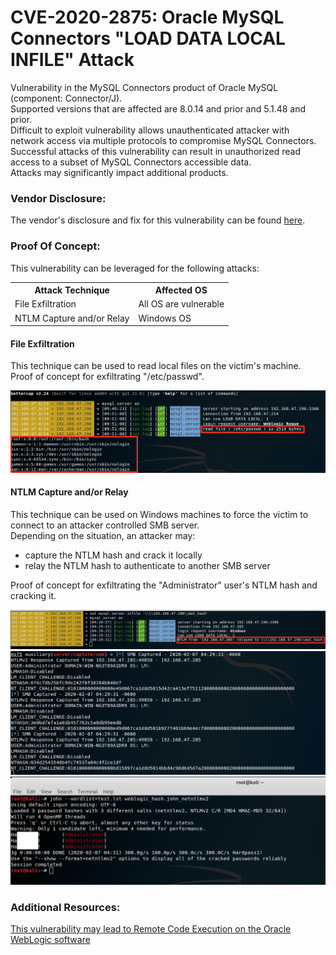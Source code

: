 # CVE-2020-2875: Oracle MySQL Connectors "LOAD DATA LOCAL INFILE" Attack 

Vulnerability in the MySQL Connectors product of Oracle MySQL (component: Connector/J). 
<br/>
Supported versions that are affected are 8.0.14 and prior and 5.1.48 and prior.
<br/>
Difficult to exploit vulnerability allows unauthenticated attacker with network access via multiple protocols to compromise MySQL Connectors.
<br/>
Successful attacks of this vulnerability can result in unauthorized read access to a subset of MySQL Connectors accessible data.
<br/>
Attacks may significantly impact additional products.
<br/>

### Vendor Disclosure:

The vendor's disclosure and fix for this vulnerability can be found [here](https://www.oracle.com/security-alerts/cpuapr2020.html).

### Proof Of Concept:

This vulnerability can be leveraged for the following attacks:

<table>
	<tr>
		<th>Attack Technique</th>
		<th>Affected OS</th>
	<tr>
		<td>File Exfiltration</td>
		<td>All OS are vulnerable</td>
	</tr>
	<tr>
		<td>NTLM Capture and/or Relay</td>
		<td>Windows OS</td>
	</tr>
</table>

#### File Exfiltration

This technique can be used to read local files on the victim's machine.
<br/>
Proof of concept for exfiltrating "/etc/passwd".

<img src="Get%20passwd.png"/>

#### NTLM Capture and/or Relay

This technique can be used on Windows machines to force the victim to connect to an attacker controlled SMB server.
<br/>
Depending on the situation, an attacker may:
- capture the NTLM hash and crack it locally
- relay the NTLM hash to authenticate to another SMB server

Proof of concept for exfiltrating the "Administrator" user's NTLM hash and cracking it.

<img src="SMB%20Redirect.png"/>
<img src="NTLM%20Capture.png"/>
<img src="Crack%20Hash.png"/>

### Additional Resources:

[This vulnerability may lead to Remote Code Execution on the Oracle WebLogic software](PoC%20for%20Oracle%20WebLogic)
